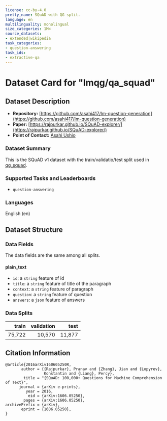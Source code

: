 ```yaml
---
license: cc-by-4.0
pretty_name: SQuAD with QG split.
language: en
multilinguality: monolingual
size_categories: 1M<
source_datasets:
- extended|wikipedia
task_categories:
- question-answering
task_ids:
- extractive-qa
---
```


# Dataset Card for "lmqg/qa_squad"

## Dataset Description
- **Repository:** [https://github.com/asahi417/lm-question-generation](https://github.com/asahi417/lm-question-generation)
- **Paper:** [https://rajpurkar.github.io/SQuAD-explorer/](https://rajpurkar.github.io/SQuAD-explorer/)
- **Point of Contact:** [Asahi Ushio](http://asahiushio.com/)

### Dataset Summary
This is the SQuAD v1 dataset with the train/validatio/test split used in [qg_squad](https://huggingface.co/datasets/lmqg/qg_squad).


### Supported Tasks and Leaderboards
* `question-answering`

### Languages
English (en)

## Dataset Structure

### Data Fields
The data fields are the same among all splits.

#### plain_text

- `id`: a `string` feature of id
- `title`: a `string` feature of title of the paragraph 
- `context`: a `string` feature of paragraph 
- `question`: a `string` feature of question
- `answers`: a `json` feature of answers

### Data Splits

|train    |validation|test    |
|--------:|---------:|-------:|
|   75,722|    10,570|  11,877|

## Citation Information

```
@article{2016arXiv160605250R,
       author = {{Rajpurkar}, Pranav and {Zhang}, Jian and {Lopyrev},
                 Konstantin and {Liang}, Percy},
        title = "{SQuAD: 100,000+ Questions for Machine Comprehension of Text}",
      journal = {arXiv e-prints},
         year = 2016,
          eid = {arXiv:1606.05250},
        pages = {arXiv:1606.05250},
archivePrefix = {arXiv},
       eprint = {1606.05250},
}
```
